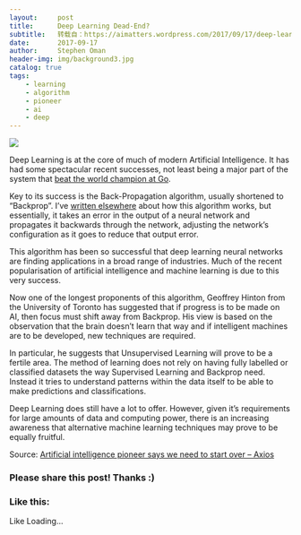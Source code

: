 ```yaml
---
layout:     post
title:      Deep Learning Dead-End?
subtitle:   转载自：https://aimatters.wordpress.com/2017/09/17/deep-learning-dead-end/
date:       2017-09-17
author:     Stephen Oman
header-img: img/background3.jpg
catalog: true
tags:
    - learning
    - algorithm
    - pioneer
    - ai
    - deep
---
```


[![](https://aimatters.files.wordpress.com/2017/09/1200x600.png?w=809)
](https://www.axios.com/ai-pioneer-advocates-starting-over-2485537027.html)

Deep Learning is at the core of much of modern Artificial Intelligence. It has had some spectacular recent successes, not least being a major part of the system that [beat the world champion at Go](https://techcrunch.com/2016/03/15/google-ai-beats-go-world-champion-again-to-complete-historic-4-1-series-victory).

Key to its success is the Back-Propagation algorithm, usually shortened to “Backprop”. I’ve [written elsewhere](https://aimatters.wordpress.com/2015/12/19/a-simple-neural-network-in-octave-part-1) about how this algorithm works, but essentially, it takes an error in the output of a neural network and propagates it backwards through the network, adjusting the network’s configuration as it goes to reduce that output error.

This algorithm has been so successful that deep learning neural networks are finding applications in a broad range of industries. Much of the recent popularisation of artificial intelligence and machine learning is due to this very success.

Now one of the longest proponents of this algorithm, Geoffrey Hinton from the University of Toronto has suggested that if progress is to be made on AI, then focus must shift away from Backprop. His view is based on the observation that the brain doesn’t learn that way and if intelligent machines are to be developed, new techniques are required.

In particular, he suggests that Unsupervised Learning will prove to be a fertile area. The method of learning does not rely on having fully labelled or classified datasets the way Supervised Learning and Backprop need. Instead it tries to understand patterns within the data itself to be able to make predictions and classifications.

Deep Learning does still have a lot to offer. However, given it’s requirements for large amounts of data and computing power, there is an increasing awareness that alternative machine learning techniques may prove to be equally fruitful.

Source: [Artificial intelligence pioneer says we need to start over – Axios](https://www.axios.com/ai-pioneer-advocates-starting-over-2485537027.html)





### Please share this post! Thanks :)

### Like this:

Like Loading...



